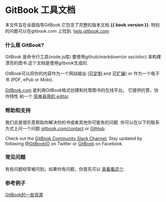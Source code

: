 # GitBook 工具文档

本文件旨在全面指导GitBook.它包含了完整的版本文档 **{{ book.version }}**. 特别的问题可以在gitbook.com 上找到. [help.gitbook.com](https://help.gitbook.com)

### 什么是 GitBook?

GitBook 是命令行工具(node.js库) 要使用github/markdown(or asciidoc) 来构建漂亮的图书.这个文档是使用gitbook生成的.


GitBook可以将你的内容作为一个网站输出 ([可定制](themes/README.md) and [可扩展](plugins/README.md)) or 作为一个电子书 (PDF, ePub or Mobi).

[GitBook.com](https://www.gitbook.com) 是利用GitBook格式创建和托管图书的在线平台。 它提供托管，协作特性 和一个 [简单易用的 editor](https://www.gitbook.com/editor).

### 帮助和支持

我们总是很乐意帮助你解决你的书或者其他你可能有的问题. 你可以在以下的联系方式上问一个问题 [gitbook.com/contact](https://www.gitbook.com/contact) or [GitHub](https://github.com/GitbookIO/gitbook).

Check out the [GitBook Community Slack Channel](https://slack.gitbook.com), Stay updated by following [@GitBookIO](https://twitter.com/GitBookIO) on Twitter or [GitBook](https://www.facebook.com/gitbookcom) on Facebook.

### 常见问题

有些问题经常被问到。如果你有问题，你首先可以 [来看看这个](faq.md).

### 参考例子

[GitBook的一些资源](http://gitbook.zhangjikai.com/)
